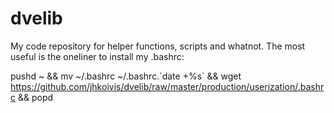# dvelib

My code repository for helper functions, scripts and whatnot. The most useful is the oneliner to install my .bashrc:

pushd ~ && mv ~/.bashrc ~/.bashrc.\`date +%s\` && wget https://github.com/jhkoivis/dvelib/raw/master/production/userization/.bashrc && popd


